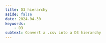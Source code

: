 ```yaml
---
title: D3 hierarchy
aside: false
date: 2024-04-30
keywords:
    - D3
subtext: Convert a .csv into a D3 hierarchy
---
```


<script setup>
import Hierarchy from "/components/graphs/hierarchy.vue";
</script>


<FigureTitle title="DMS Data in Hierarchical Format"/>
<D3PlotContainer>
    <Hierarchy />
</D3PlotContainer>

